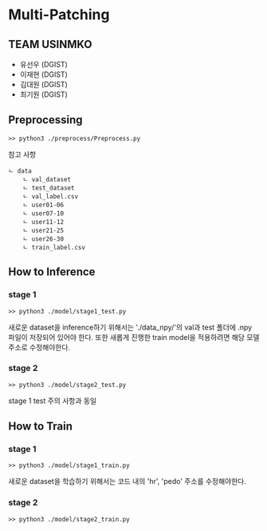 # Multi-Patching


## TEAM USINMKO
- 유선우 (DGIST)
- 이재현 (DGIST)
- 김대원 (DGIST)
- 최기원 (DGIST)

## Preprocessing
```
>> python3 ./preprocess/Preprocess.py
```

참고 사항
```
ㄴ data
    ㄴ val_dataset
    ㄴ test_dataset
    ㄴ val_label.csv
    ㄴ user01-06
    ㄴ user07-10
    ㄴ user11-12
    ㄴ user21-25
    ㄴ user26-30
    ㄴ train_label.csv
```

## How to Inference

### stage 1
```
>> python3 ./model/stage1_test.py
```
새로운 dataset을 inference하기 위해서는 './data_npy/'의 val과 test 폴더에 .npy 파일이 저장되어 있어야 한다.
또한 새롭게 진행한 train model을 적용하려면 해당 모델 주소로 수정해야한다.

### stage 2
```
>> python3 ./model/stage2_test.py
```
stage 1 test 주의 사항과 동일


## How to Train

### stage 1
```
>> python3 ./model/stage1_train.py
```
새로운 dataset을 학습하기 위해서는 코드 내의 'hr', 'pedo' 주소를 수정해야한다.

### stage 2
```
>> python3 ./model/stage2_train.py
```



